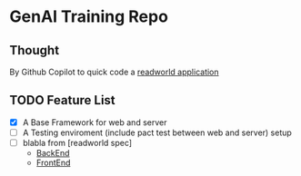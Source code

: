 # GenAI Training Repo

## Thought

By Github Copilot to quick code a [readworld application](https://www.realworld.how/)

## TODO Feature List

- [x] A Base Framework for web and server
- [ ] A Testing enviroment (include pact test between web and server) setup
- [ ] blabla from [readworld spec]
    - [BackEnd](https://www.realworld.how/docs/specs/backend-specs/introduction)
    - [FrontEnd](https://www.realworld.how/docs/specs/frontend-specs/templates)
